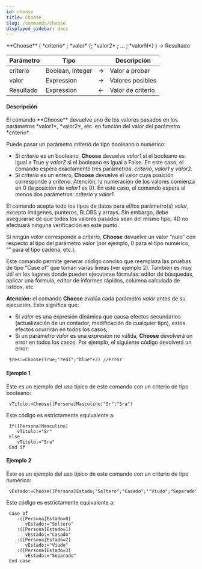 ```yaml
---
id: choose
title: Choose
slug: /commands/choose
displayed_sidebar: docs
---
```


<!--REF #_command_.Choose.Syntax-->**Choose** ( *criterio* ; *valor* {; *valor2* ; ... ; *valorN*} )  -> Resultado<!-- END REF-->
<!--REF #_command_.Choose.Params-->
| Parámetro | Tipo |  | Descripción |
| --- | --- | --- | --- |
| criterio | Boolean, Integer | &rarr; | Valor a probar |
| valor | Expression | &rarr; | Valores posibles |
| Resultado | Expression | &larr; | Valor de criterio |

<!-- END REF-->

#### Descripción 

<!--REF #_command_.Choose.Summary-->El comando **Choose** devuelve uno de los valores pasados en los parámetros *valor1*, *valor2*, etc.<!-- END REF--> en función del valor del parámetro *criterio*.

Puede pasar un parámetro *criterio* de tipo booleano o numérico:

* Si *criterio* es un booleano, **Choose** devuelve *valor1* si el booleano es igual a True y *valor2* si el booleano es igual a False. En este caso, el comando espera exactamente tres parámetros: *criterio*, *valor1* y *valor2*.
* Si *criterio* es un entero, **Choose** devuelve el valor cuya posición corresponde a *criterio*. Atención, la numeración de los valores comienza en 0 (la posición de *valor1* es 0). En este caso, el comando espera al menos dos parámetros: *criterio* y *valor1*.

El comando acepta todo los tipos de datos para el/los parámetro(s) *valor*, excepto imágenes, punteros, BLOBS y arrays. Sin embargo, debe asegurarse de que todos los valores pasados sean del mismo tipo, 4D no efectuará ninguna verificación en este punto.

Si ningún *valor* corresponde a *criterio*, **Choose** devuelve un valor “nulo” con respecto al tipo del parámetro *valor* (por ejemplo, 0 para el tipo numérico, “” para el tipo cadena, etc.).

Este comando permite generar código conciso que reemplaza las pruebas de tipo “Case of” que toman varias líneas (ver ejemplo 2). También es muy útil en los lugares donde pueden ejecutarse fórmulas: editor de búsquedas, aplicar una fórmula, editor de informes rápidos, columna calculada de listbox, etc.

**Atención:** el comando **Choose** evalúa cada parámetro *valor* antes de su ejecución. Esto significa que:

* Si *valor* es una expresión dinámica que causa efectos secundarios (actualización de un contador, modificación de cualquier tipo), estos efectos ocurrirán en todos los casos;
* Si un parámetro *valor* es una expresión no válida, **Choose** devolverá un error en todos los casos. Por ejemplo, el siguiente código devolverá un error:  
```4d  
 $res:=Choose(True;"red1";"blue"+2) //error  
```

#### Ejemplo 1 

Este es un ejemplo del uso típico de este comando con un criterio de tipo booleano:

```4d
 vTitulo:=Choose([Persona]Masculino;"Sr";"Sra")
```

Este código es estrictamente equivalente a:

```4d
 If([Persona]Masculino)
    vTitulo:="Sr"
 Else
    vTitulo:="Sra"
 End if
```

#### Ejemplo 2 

Este es un ejemplo del uso típico de este comando con un criterio de tipo numérico:

```4d
 vEstado:=Choose([Persona]Estado;"Soltero";"Casado";'"Viudo";"Separado")
```

Este código es estrictamente equivalente a:

```4d
 Case of
    :([Persona]Estado=0)
       vEstado:="Soltero"
    :([Persona]Estado=1)
       vEstado:="Casado"
    :([Persona]Estado=2)
       vEstado:="Viudo"
    :([Persona]Estado=3)
       vEstado:="Separado"
 End case
```
